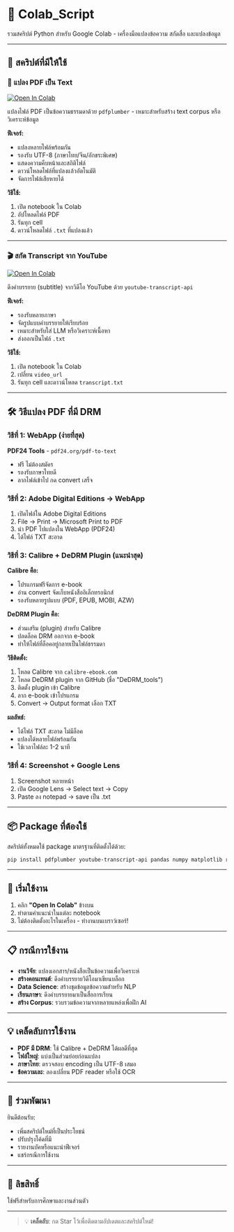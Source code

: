 # 🔧 Colab_Script
รวมสคริปต์ Python สำหรับ Google Colab - เครื่องมือแปลงข้อความ สกัดสื่อ และแปลงข้อมูล

---

## 📁 สคริปต์ที่มีให้ใช้

### 📄 แปลง PDF เป็น Text
[![Open In Colab](https://colab.research.google.com/assets/colab-badge.svg)](https://colab.research.google.com/github/tanatet8/Colab_Script/blob/main/PDF_to_Text_Converter.ipynb)

แปลงไฟล์ PDF เป็นข้อความธรรมดาด้วย `pdfplumber` - เหมาะสำหรับสร้าง text corpus หรือวิเคราะห์ข้อมูล

**ฟีเจอร์:**
- แปลงหลายไฟล์พร้อมกัน
- รองรับ UTF-8 (ภาษาไทย/จีน/อักขระพิเศษ)
- แสดงความคืบหน้าและสถิติไฟล์
- ดาวน์โหลดไฟล์ที่แปลงแล้วอัตโนมัติ
- จัดการไฟล์เสียหายได้

**วิธีใช้:**
1. เปิด notebook ใน Colab
2. อัปโหลดไฟล์ PDF
3. รันทุก cell
4. ดาวน์โหลดไฟล์ `.txt` ที่แปลงแล้ว

---

### 🎬 สกัด Transcript จาก YouTube
[![Open In Colab](https://colab.research.google.com/assets/colab-badge.svg)](https://colab.research.google.com/github/tanatet8/Colab_Script/blob/main/youtube_transcript_extractor.ipynb)

ดึงคำบรรยาย (subtitle) จากวิดีโอ YouTube ด้วย `youtube-transcript-api`

**ฟีเจอร์:**
- รองรับหลายภาษา
- จัดรูปแบบคำบรรยายให้เรียบร้อย
- เหมาะสำหรับใส่ LLM หรือวิเคราะห์เนื้อหา
- ส่งออกเป็นไฟล์ `.txt`

**วิธีใช้:**
1. เปิด notebook ใน Colab  
2. เปลี่ยน `video_url`  
3. รันทุก cell และดาวน์โหลด `transcript.txt`

---

## 🛠 วิธีแปลง PDF ที่มี DRM

### **วิธีที่ 1: WebApp (ง่ายที่สุด)**
**PDF24 Tools** - `pdf24.org/pdf-to-text`
- ฟรี ไม่ต้องสมัคร
- รองรับภาษาไทยดี
- ลากไฟล์เข้าไป กด convert เสร็จ

### **วิธีที่ 2: Adobe Digital Editions → WebApp**
1. เปิดไฟล์ใน Adobe Digital Editions
2. File → Print → Microsoft Print to PDF
3. นำ PDF ไปแปลงใน WebApp (PDF24)
4. ได้ไฟล์ TXT สะอาด

### **วิธีที่ 3: Calibre + DeDRM Plugin (แนะนำสุด)**

**Calibre คือ:**
- โปรแกรมฟรีจัดการ e-book
- อ่าน convert จัดเก็บหนังสืออิเล็กทรอนิกส์
- รองรับหลายรูปแบบ (PDF, EPUB, MOBI, AZW)

**DeDRM Plugin คือ:**
- ส่วนเสริม (plugin) สำหรับ Calibre
- ปลดล็อค DRM ออกจาก e-book
- ทำให้ไฟล์ที่ล็อคอยู่กลายเป็นไฟล์ธรรมดา

**วิธีติดตั้ง:**
1. โหลด Calibre จาก `calibre-ebook.com`
2. โหลด DeDRM plugin จาก GitHub (ชื่อ "DeDRM_tools")
3. ติดตั้ง plugin เข้า Calibre
4. ลาก e-book เข้าโปรแกรม
5. Convert → Output format เลือก TXT

**ผลลัพธ์:**
- ได้ไฟล์ TXT สะอาด ไม่มีล็อค
- แปลงได้หลายไฟล์พร้อมกัน
- ใช้เวลาไฟล์ละ 1-2 นาที

### **วิธีที่ 4: Screenshot + Google Lens**
1. Screenshot หลายหน้า
2. เปิด Google Lens → Select text → Copy
3. Paste ลง notepad → save เป็น .txt

---

## 📦 Package ที่ต้องใช้
สคริปต์ทั้งหมดใช้ package มาตรฐานที่ติดตั้งได้ด้วย:
```bash
pip install pdfplumber youtube-transcript-api pandas numpy matplotlib requests
```

---

## 🚀 เริ่มใช้งาน
1. คลิก **"Open In Colab"** ข้างบน
2. ทำตามคำแนะนำในแต่ละ notebook
3. ไม่ต้องติดตั้งอะไรในเครื่อง - ทำงานบนเบราว์เซอร์!

---

## 📋 กรณีการใช้งาน
- **งานวิจัย**: แปลงเอกสาร/หนังสือเป็นข้อความเพื่อวิเคราะห์
- **สร้างคอนเทนต์**: ดึงคำบรรยายวิดีโอมาเขียนบล็อก
- **Data Science**: สร้างชุดข้อมูลข้อความสำหรับ NLP
- **เรียนภาษา**: ดึงคำบรรยายมาเป็นสื่อการเรียน
- **สร้าง Corpus**: รวบรวมข้อความจากหลายแหล่งเพื่อฝึก AI

---

## 💡 เคล็ดลับการใช้งาน
- **PDF มี DRM**: ใช้ Calibre + DeDRM ได้ผลดีที่สุด
- **ไฟล์ใหญ่**: แบ่งเป็นส่วนย่อยก่อนแปลง
- **ภาษาไทย**: ตรวจสอบ encoding เป็น UTF-8 เสมอ
- **ข้อความเละ**: ลองเปลี่ยน PDF reader หรือใช้ OCR

---

## 🤝 ร่วมพัฒนา
ยินดีต้อนรับ:
- เพิ่มสคริปต์ใหม่ที่เป็นประโยชน์
- ปรับปรุงโค้ดที่มี
- รายงานบัคหรือแนะนำฟีเจอร์
- แชร์กรณีการใช้งาน

---

## 📄 ลิขสิทธิ์
ใช้ฟรีสำหรับการศึกษาและงานส่วนตัว

---

> 💡 **เคล็ดลับ**: กด Star ไว้เพื่อติดตามอัปเดตและสคริปต์ใหม่!
